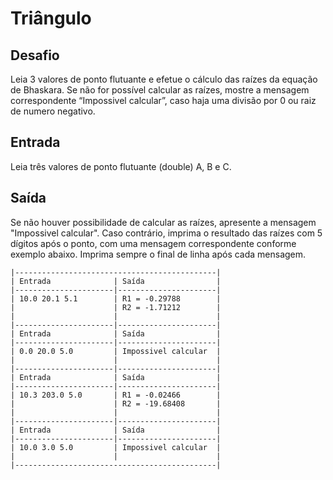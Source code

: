 # Triângulo

## Desafio

Leia 3 valores de ponto flutuante e efetue o cálculo das raízes da equação de Bhaskara. Se não for possível calcular as raízes, mostre a mensagem correspondente “Impossivel calcular”, caso haja uma divisão por 0 ou raiz de numero negativo.

## Entrada
Leia três valores de ponto flutuante (double) A, B e C.

## Saída
Se não houver possibilidade de calcular as raízes, apresente a mensagem "Impossivel calcular". Caso contrário, imprima o resultado das raízes com 5 dígitos após o ponto, com uma mensagem correspondente conforme exemplo abaixo. Imprima sempre o final de linha após cada mensagem.
```
|---------------------------------------------|
| Entrada              | Saída                |
|----------------------|----------------------|
| 10.0 20.1 5.1        | R1 = -0.29788        |
|                      | R2 = -1.71212        |
|                      |                      |
|----------------------|----------------------|
| Entrada              | Saída                |
|----------------------|----------------------|
| 0.0 20.0 5.0         | Impossivel calcular  |
|                      |                      |
|----------------------|----------------------|
| Entrada              | Saída                |
|----------------------|----------------------|
| 10.3 203.0 5.0       | R1 = -0.02466        |
|                      | R2 = -19.68408       |
|                      |                      |
|----------------------|----------------------|
| Entrada              | Saída                |
|----------------------|----------------------|
| 10.0 3.0 5.0         | Impossivel calcular  |
|                      |                      |
|---------------------------------------------|
```

